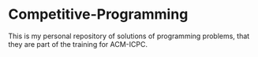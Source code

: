 # Competitive-Programming

This is my personal repository of solutions of programming problems, that they are part of the training for ACM-ICPC.

